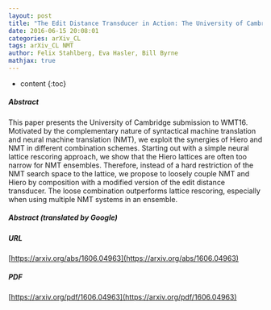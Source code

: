 ```yaml
---
layout: post
title: "The Edit Distance Transducer in Action: The University of Cambridge English-German System at WMT16"
date: 2016-06-15 20:08:01
categories: arXiv_CL
tags: arXiv_CL NMT
author: Felix Stahlberg, Eva Hasler, Bill Byrne
mathjax: true
---
```


* content
{:toc}

##### Abstract
This paper presents the University of Cambridge submission to WMT16. Motivated by the complementary nature of syntactical machine translation and neural machine translation (NMT), we exploit the synergies of Hiero and NMT in different combination schemes. Starting out with a simple neural lattice rescoring approach, we show that the Hiero lattices are often too narrow for NMT ensembles. Therefore, instead of a hard restriction of the NMT search space to the lattice, we propose to loosely couple NMT and Hiero by composition with a modified version of the edit distance transducer. The loose combination outperforms lattice rescoring, especially when using multiple NMT systems in an ensemble.

##### Abstract (translated by Google)


##### URL
[https://arxiv.org/abs/1606.04963](https://arxiv.org/abs/1606.04963)

##### PDF
[https://arxiv.org/pdf/1606.04963](https://arxiv.org/pdf/1606.04963)

